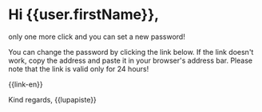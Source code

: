 # Hi {{user.firstName}},

only one more click and you can set a new password! 

You can change the password by clicking the link below. If the link doesn't work, copy the address and paste it in your browser's address bar. Please note that the link is valid only for 24 hours!

{{link-en}}

Kind regards,
{{lupapiste}}